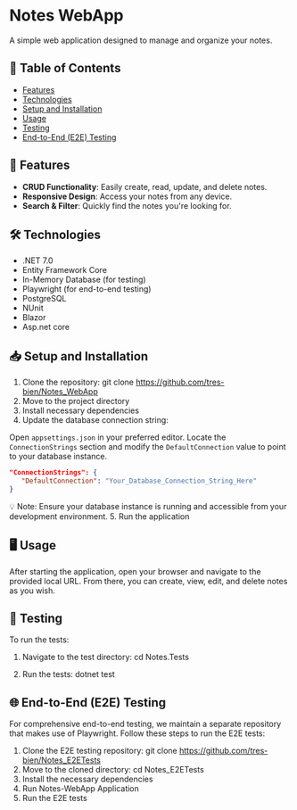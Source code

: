 # Notes WebApp

A simple web application designed to manage and organize your notes.

## 📌 Table of Contents

- [Features](##[features])
- [Technologies](##technologies)
- [Setup and Installation](##setup-and-installation)
- [Usage](##usage)
- [Testing](##testing)
- [End-to-End (E2E) Testing](##end-to-end-(e2e)-testing)

## 🚀 Features

- **CRUD Functionality**: Easily create, read, update, and delete notes.
- **Responsive Design**: Access your notes from any device.
- **Search & Filter**: Quickly find the notes you're looking for.

## 🛠️ Technologies

- .NET 7.0
- Entity Framework Core
- In-Memory Database (for testing)
- Playwright (for end-to-end testing)
- PostgreSQL
- NUnit
- Blazor
- Asp.net core

## 📥 Setup and Installation

1. Clone the repository:
   git clone https://github.com/tres-bien/Notes_WebApp
2. Move to the project directory
3. Install necessary dependencies
4. Update the database connection string:

Open `appsettings.json` in your preferred editor. Locate the `ConnectionStrings` section and modify the `DefaultConnection` value to point to your database instance.
```json
"ConnectionStrings": {
   "DefaultConnection": "Your_Database_Connection_String_Here"
}
```
💡 Note: Ensure your database instance is running and accessible from your development environment.
5. Run the application

## 🖥️ Usage

After starting the application, open your browser and navigate to the provided local URL. From there, you can create, view, edit, and delete notes as you wish.

## 🧪 Testing

To run the tests:

1. Navigate to the test directory:
   cd Notes.Tests

   
2. Run the tests:
   dotnet test

## 🌐 End-to-End (E2E) Testing

For comprehensive end-to-end testing, we maintain a separate repository that makes use of Playwright. Follow these steps to run the E2E tests:

1. Clone the E2E testing repository:
   git clone https://github.com/tres-bien/Notes_E2ETests
2. Move to the cloned directory:
   cd Notes_E2ETests
3. Install the necessary dependencies
4. Run Notes-WebApp Application
5. Run the E2E tests
